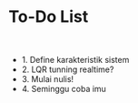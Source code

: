 # To-Do List
<br>
<ul>
  <li>1. Define karakteristik sistem</li>
  <li>2. LQR tunning realtime?</li>
  <li>3. Mulai nulis!</li>
  <li>4. Seminggu coba imu</li>
</ul>
